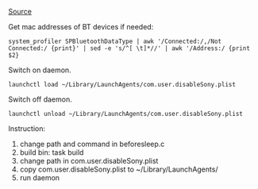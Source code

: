 [Source](https://stackoverflow.com/questions/13534167/execute-command-just-before-mac-going-to-sleep)

Get mac addresses of BT devices if needed:
```
system_profiler SPBluetoothDataType | awk '/Connected:/,/Not Connected:/ {print}' | sed -e 's/^[ \t]*//' | awk '/Address:/ {print $2}
```

Switch on daemon. 
```
launchctl load ~/Library/LaunchAgents/com.user.disableSony.plist
```

Switch off daemon. 
```
launchctl unload ~/Library/LaunchAgents/com.user.disableSony.plist
```

Instruction:
1) change path and command in beforesleep.c
2) build bin: task build
3) change path in com.user.disableSony.plist
4) copy com.user.disableSony.plist to ~/Library/LaunchAgents/
5) run daemon